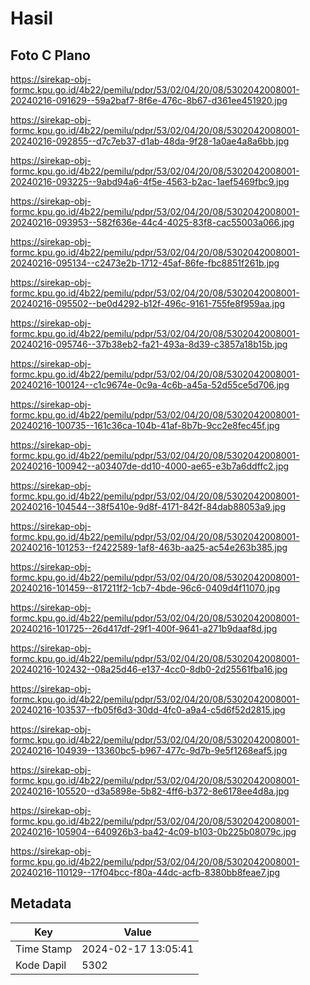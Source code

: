 # Hasil

## Foto C Plano

https://sirekap-obj-formc.kpu.go.id/4b22/pemilu/pdpr/53/02/04/20/08/5302042008001-20240216-091629--59a2baf7-8f6e-476c-8b67-d361ee451920.jpg

https://sirekap-obj-formc.kpu.go.id/4b22/pemilu/pdpr/53/02/04/20/08/5302042008001-20240216-092855--d7c7eb37-d1ab-48da-9f28-1a0ae4a8a6bb.jpg

https://sirekap-obj-formc.kpu.go.id/4b22/pemilu/pdpr/53/02/04/20/08/5302042008001-20240216-093225--9abd94a6-4f5e-4563-b2ac-1aef5469fbc9.jpg

https://sirekap-obj-formc.kpu.go.id/4b22/pemilu/pdpr/53/02/04/20/08/5302042008001-20240216-093953--582f636e-44c4-4025-83f8-cac55003a066.jpg

https://sirekap-obj-formc.kpu.go.id/4b22/pemilu/pdpr/53/02/04/20/08/5302042008001-20240216-095134--c2473e2b-1712-45af-86fe-fbc8851f261b.jpg

https://sirekap-obj-formc.kpu.go.id/4b22/pemilu/pdpr/53/02/04/20/08/5302042008001-20240216-095502--be0d4292-b12f-496c-9161-755fe8f959aa.jpg

https://sirekap-obj-formc.kpu.go.id/4b22/pemilu/pdpr/53/02/04/20/08/5302042008001-20240216-095746--37b38eb2-fa21-493a-8d39-c3857a18b15b.jpg

https://sirekap-obj-formc.kpu.go.id/4b22/pemilu/pdpr/53/02/04/20/08/5302042008001-20240216-100124--c1c9674e-0c9a-4c6b-a45a-52d55ce5d706.jpg

https://sirekap-obj-formc.kpu.go.id/4b22/pemilu/pdpr/53/02/04/20/08/5302042008001-20240216-100735--161c36ca-104b-41af-8b7b-9cc2e8fec45f.jpg

https://sirekap-obj-formc.kpu.go.id/4b22/pemilu/pdpr/53/02/04/20/08/5302042008001-20240216-100942--a03407de-dd10-4000-ae65-e3b7a6ddffc2.jpg

https://sirekap-obj-formc.kpu.go.id/4b22/pemilu/pdpr/53/02/04/20/08/5302042008001-20240216-104544--38f5410e-9d8f-4171-842f-84dab88053a9.jpg

https://sirekap-obj-formc.kpu.go.id/4b22/pemilu/pdpr/53/02/04/20/08/5302042008001-20240216-101253--f2422589-1af8-463b-aa25-ac54e263b385.jpg

https://sirekap-obj-formc.kpu.go.id/4b22/pemilu/pdpr/53/02/04/20/08/5302042008001-20240216-101459--817211f2-1cb7-4bde-96c6-0409d4f11070.jpg

https://sirekap-obj-formc.kpu.go.id/4b22/pemilu/pdpr/53/02/04/20/08/5302042008001-20240216-101725--26d417df-29f1-400f-9641-a271b9daaf8d.jpg

https://sirekap-obj-formc.kpu.go.id/4b22/pemilu/pdpr/53/02/04/20/08/5302042008001-20240216-102432--08a25d46-e137-4cc0-8db0-2d25561fba16.jpg

https://sirekap-obj-formc.kpu.go.id/4b22/pemilu/pdpr/53/02/04/20/08/5302042008001-20240216-103537--fb05f6d3-30dd-4fc0-a9a4-c5d6f52d2815.jpg

https://sirekap-obj-formc.kpu.go.id/4b22/pemilu/pdpr/53/02/04/20/08/5302042008001-20240216-104939--13360bc5-b967-477c-9d7b-9e5f1268eaf5.jpg

https://sirekap-obj-formc.kpu.go.id/4b22/pemilu/pdpr/53/02/04/20/08/5302042008001-20240216-105520--d3a5898e-5b82-4ff6-b372-8e6178ee4d8a.jpg

https://sirekap-obj-formc.kpu.go.id/4b22/pemilu/pdpr/53/02/04/20/08/5302042008001-20240216-105904--640926b3-ba42-4c09-b103-0b225b08079c.jpg

https://sirekap-obj-formc.kpu.go.id/4b22/pemilu/pdpr/53/02/04/20/08/5302042008001-20240216-110129--17f04bcc-f80a-44dc-acfb-8380bb8feae7.jpg


## Metadata

| Key        | Value               |
| ---------- | ------------------- |
| Time Stamp | 2024-02-17 13:05:41 |
| Kode Dapil | 5302                |




